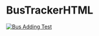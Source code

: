 # BusTrackerHTML


<a href="https://imgur.com/2BgwT3X"><img src="https://imgur.com/2BgwT3X.png" title="Bus Adding Test"/></a>
